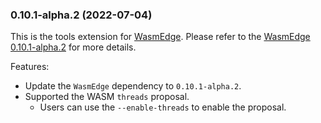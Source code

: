 ### 0.10.1-alpha.2 (2022-07-04)

This is the tools extension for [WasmEdge](https://github.com/WasmEdge/WasmEdge).
Please refer to the [WasmEdge 0.10.1-alpha.2](https://github.com/WasmEdge/WasmEdge/releases/tag/0.10.1-alpha.2) for more details.

Features:

* Update the `WasmEdge` dependency to `0.10.1-alpha.2`.
* Supported the WASM `threads` proposal.
  * Users can use the `--enable-threads` to enable the proposal.

